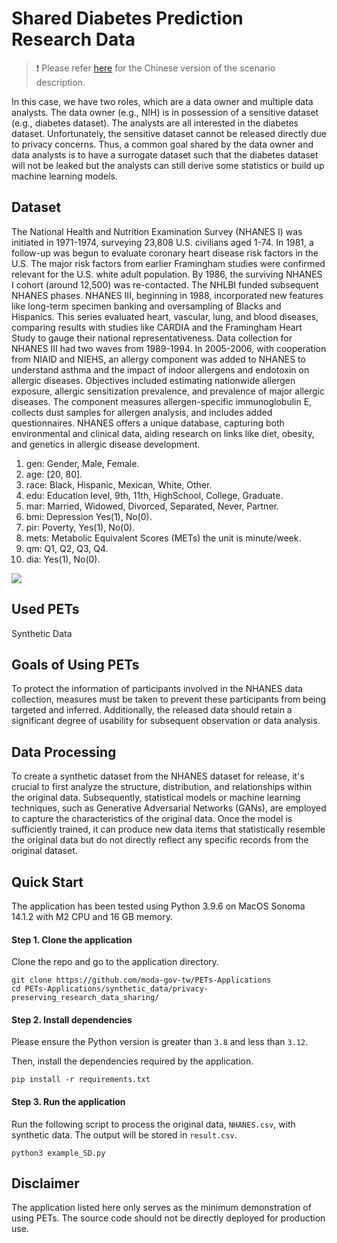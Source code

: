 # Shared Diabetes Prediction Research Data

> :exclamation: Please refer [here](https://hackmd.io/Wyxi11CrQpelLfnRdoCBtA) for the Chinese version of the scenario description.

In this case, we have two roles, which are a data owner and multiple data analysts. The data owner (e.g., NIH) is in possession of a sensitive dataset (e.g., diabetes dataset). The analysts are all interested in the diabetes dataset. Unfortunately, the sensitive dataset cannot be released directly due to privacy concerns. Thus, a common goal shared by the data owner and data analysts is to have a surrogate dataset such that the diabetes dataset will not be leaked but the analysts can still derive some statistics or build up machine learning models. 

## Dataset

The National Health and Nutrition Examination Survey (NHANES I) was initiated in 1971-1974, surveying 23,808 U.S. civilians aged 1-74. In 1981, a follow-up was begun to evaluate coronary heart disease risk factors in the U.S. The major risk factors from earlier Framingham studies were confirmed relevant for the U.S. white adult population. By 1986, the surviving NHANES I cohort (around 12,500) was re-contacted. The NHLBI funded subsequent NHANES phases. NHANES III, beginning in 1988, incorporated new features like long-term specimen banking and oversampling of Blacks and Hispanics. This series evaluated heart, vascular, lung, and blood diseases, comparing results with studies like CARDIA and the Framingham Heart Study to gauge their national representativeness. Data collection for NHANES III had two waves from 1989-1994. In 2005-2006, with cooperation from NIAID and NIEHS, an allergy component was added to NHANES to understand asthma and the impact of indoor allergens and endotoxin on allergic diseases. Objectives included estimating nationwide allergen exposure, allergic sensitization prevalence, and prevalence of major allergic diseases. The component measures allergen-specific immunoglobulin E, collects dust samples for allergen analysis, and includes added questionnaires. NHANES offers a unique database, capturing both environmental and clinical data, aiding research on links like diet, obesity, and genetics in allergic disease development.

1. gen: Gender, Male, Female.
2. age: [20, 80].
3. race: Black, Hispanic, Mexican, White, Other.
4. edu: Education level, 9th, 11th, HighSchool, College, Graduate.
5. mar: Married, Widowed, Divorced, Separated, Never, Partner.
6. bmi: Depression Yes(1), No(0).
7. pir: Poverty, Yes(1), No(0).
8. mets: Metabolic Equivalent Scores (METs) the unit is minute/week.
9. qm: Q1, Q2, Q3, Q4.
10. dia: Yes(1), No(0).

![](https://hackmd.io/_uploads/H1-hhkhbT.png)


## Used PETs

Synthetic Data

## Goals of Using PETs

To protect the information of participants involved in the NHANES data collection, measures must be taken to prevent these participants from being targeted and inferred. Additionally, the released data should retain a significant degree of usability for subsequent observation or data analysis.

## Data Processing

To create a synthetic dataset from the NHANES dataset for release, it's crucial to first analyze the structure, distribution, and relationships within the original data. Subsequently, statistical models or machine learning techniques, such as Generative Adversarial Networks (GANs), are employed to capture the characteristics of the original data. Once the model is sufficiently trained, it can produce new data items that statistically resemble the original data but do not directly reflect any specific records from the original dataset.

## Quick Start

The application has been tested using Python 3.9.6 on MacOS Sonoma 14.1.2 with M2 CPU and 16 GB memory.

#### Step 1. Clone the application

Clone the repo and go to the application directory.
```
git clone https://github.com/moda-gov-tw/PETs-Applications
cd PETs-Applications/synthetic_data/privacy-preserving_research_data_sharing/
```

#### Step 2. Install dependencies

Please ensure the Python version is greater than `3.8` and less than `3.12`.

Then, install the dependencies required by the application.
```
pip install -r requirements.txt
```

#### Step 3. Run the application

Run the following script to process the original data, `NHANES.csv`, with synthetic data. The output will be stored in `result.csv`.

```
python3 example_SD.py
```

## Disclaimer
The application listed here only serves as the minimum demonstration of using PETs. The source code should not be directly deployed for production use.
